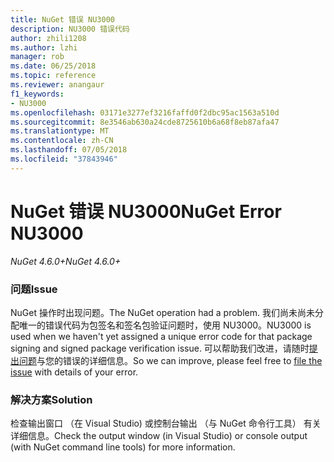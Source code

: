 ```yaml
---
title: NuGet 错误 NU3000
description: NU3000 错误代码
author: zhili1208
ms.author: lzhi
manager: rob
ms.date: 06/25/2018
ms.topic: reference
ms.reviewer: anangaur
f1_keywords:
- NU3000
ms.openlocfilehash: 03171e3277ef3216faffd0f2dbc95ac1563a510d
ms.sourcegitcommit: 8e3546ab630a24cde8725610b6a68f8eb87afa47
ms.translationtype: MT
ms.contentlocale: zh-CN
ms.lasthandoff: 07/05/2018
ms.locfileid: "37843946"
---
```

# <a name="nuget-error-nu3000"></a><span data-ttu-id="2c77a-103">NuGet 错误 NU3000</span><span class="sxs-lookup"><span data-stu-id="2c77a-103">NuGet Error NU3000</span></span>

<span data-ttu-id="2c77a-104">*NuGet 4.6.0+*</span><span class="sxs-lookup"><span data-stu-id="2c77a-104">*NuGet 4.6.0+*</span></span>

### <a name="issue"></a><span data-ttu-id="2c77a-105">问题</span><span class="sxs-lookup"><span data-stu-id="2c77a-105">Issue</span></span>
<span data-ttu-id="2c77a-106">NuGet 操作时出现问题。</span><span class="sxs-lookup"><span data-stu-id="2c77a-106">The NuGet operation had a problem.</span></span> <span data-ttu-id="2c77a-107">我们尚未尚未分配唯一的错误代码为包签名和签名包验证问题时，使用 NU3000。</span><span class="sxs-lookup"><span data-stu-id="2c77a-107">NU3000 is used when we haven't yet assigned a unique error code for that package signing and signed package verification issue.</span></span> <span data-ttu-id="2c77a-108">可以帮助我们改进，请随时[提出问题](https://github.com/nuget/home/issues)与您的错误的详细信息。</span><span class="sxs-lookup"><span data-stu-id="2c77a-108">So we can improve, please feel free to [file the issue](https://github.com/nuget/home/issues) with details of your error.</span></span>

### <a name="solution"></a><span data-ttu-id="2c77a-109">解决方案</span><span class="sxs-lookup"><span data-stu-id="2c77a-109">Solution</span></span>
<span data-ttu-id="2c77a-110">检查输出窗口 （在 Visual Studio) 或控制台输出 （与 NuGet 命令行工具） 有关详细信息。</span><span class="sxs-lookup"><span data-stu-id="2c77a-110">Check the output window (in Visual Studio) or console output (with NuGet command line tools) for more information.</span></span>

